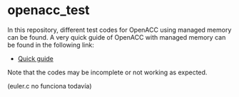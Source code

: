 # openacc_test

In this repository, different test codes for OpenACC using managed memory can be found. A very quick guide of OpenACC with managed memory can be found in the following link:

- [Quick guide](openaccbasics.md) 

Note that the codes may be incomplete or not working as expected.

(euler.c no funciona todavía)
